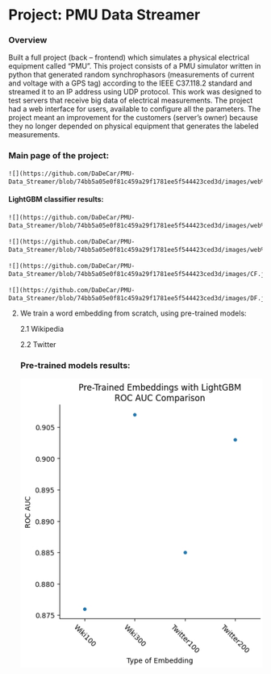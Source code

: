 # Project: PMU Data Streamer

### Overview

Built a full project (back – frontend) which simulates a physical electrical equipment called “PMU”. 
This project consists of a PMU simulator written in python that generated random synchrophasors (measurements of current and voltage with a GPS tag) according to the IEEE C37.118.2 standard and streamed it to an IP address using UDP protocol. 
This work was designed to test servers that receive big data of electrical measurements. The project had a web interface for users, available to configure all the parameters. 
The project meant an improvement for the customers (server’s owner) because they no longer depended on physical equipment that generates the labeled measurements. 



  
    
### Main page of the project:
    
    ![](https://github.com/DaDeCar/PMU-Data_Streamer/blob/74bb5a05e0f81c459a29f1781ee5f544423ced3d/images/web%20home.jpg)
    
    
#### LightGBM classifier results:
    
    
    ![](https://github.com/DaDeCar/PMU-Data_Streamer/blob/74bb5a05e0f81c459a29f1781ee5f544423ced3d/images/web%20home2.jpg)
    
    ![](https://github.com/DaDeCar/PMU-Data_Streamer/blob/74bb5a05e0f81c459a29f1781ee5f544423ced3d/images/web%20streamer.jpg)
    
    ![](https://github.com/DaDeCar/PMU-Data_Streamer/blob/74bb5a05e0f81c459a29f1781ee5f544423ced3d/images/CF.jpg)  
    
    ![](https://github.com/DaDeCar/PMU-Data_Streamer/blob/74bb5a05e0f81c459a29f1781ee5f544423ced3d/images/DF.jpg)  
    
    
    
    
    
    
    
2. We train a word embedding from scratch, using pre-trained models:

    2.1 Wikipedia
    
    2.2 Twitter

    ### Pre-trained models results:
    ![](https://github.com/DaDeCar/Sentiment-Analysis-with-NLP/blob/39fcf66daa7c6b4ca67158691b6edaf6e0c6cfb0/images/wiki_twitter_comparisson.jpg)
